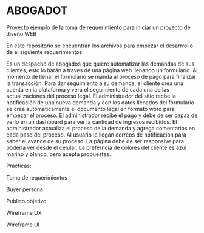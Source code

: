 # ABOGADOT
Proyecto ejemplo de la toma de requerimiento para iniciar un proyecto de diseño WEB

En este repositorio se encuentran los archivos para empezar el desarrrollo de el siguiente requerimientos:

Es un despacho de abogados que quiere automatizar las demandas de sus clientes, esto lo harán a traves de una página web llenando un formulario.
Al momento de llenar el formulario se manda al proceso de pago para finalizar la transacción.
Para dar seguimiento a su demanda, el cliente crea una cuenta en la plataforma y verá el seguimiento de cada una de las actualizaciones del proceso legal.
El administrador del sitio recbe la notificación de una nueva demanda y con los datos llenados del formulario se crea automaticamente el documento legal en formato word para empezar el proceso.
El administrador recibe el pago y debe de ser capaz de verlo en un dashboard para ver la cantidad de ingresos recibidos.
El administrador actualiza el proceso de la demanda y agrega comentarios en cada paso del proceso.
Al usuario le llegan correos de notificación para saber el avance de su proceso.
La página debe de ser responsive para poderla ver desde el celular.
La preferncia de colores del cliente es azul marino y blanco, pero acepta propuestas.

Practicas: 

Toma de requerimientos

Buyer persona

Publico objetivo

Wireframe UX

Wireframe UI

